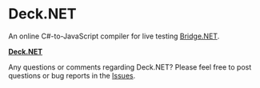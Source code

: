 # Deck.NET

An online C#-to-JavaScript compiler for live testing [Bridge.NET](http://bridge.net/).

**[Deck.NET](http://deck.net/)**

Any questions or comments regarding Deck.NET? Please feel free to post questions or bug reports in the [Issues](https://github.com/deckdotnet/Deck.NET/issues).